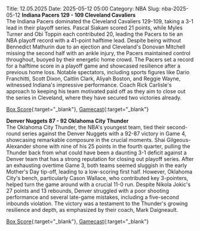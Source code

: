 Title: 12.05.2025
Date: 2025-05-12 05:00
Category: NBA 
Slug: nba-2025-05-12 
**Indiana Pacers 129 - 109 Cleveland Cavaliers**  
The Indiana Pacers dominated the Cleveland Cavaliers 129-109, taking a 3-1 lead in their playoff series. Pascal Siakam scored 21 points, while Myles Turner and Obi Toppin each contributed 20, leading the Pacers to tie an NBA playoff record with a 41-point halftime lead. Despite being without Bennedict Mathurin due to an ejection and Cleveland's Donovan Mitchell missing the second half with an ankle injury, the Pacers maintained control throughout, buoyed by their energetic home crowd. The Pacers set a record for a halftime score in a playoff game and showcased resilience after a previous home loss. Notable spectators, including sports figures like Dario Franchitti, Scott Dixon, Caitlin Clark, Aliyah Boston, and Reggie Wayne, witnessed Indiana's impressive performance. Coach Rick Carlisle's approach to keeping his team motivated paid off as they aim to close out the series in Cleveland, where they have secured two victories already. 

[Box Score](/game/cle-vs-ind-0042400204/box-score){:target="_blank"}, [Gamecast](/game/cle-vs-ind-0042400204){:target="_blank"}<br>

**Denver Nuggets 87 - 92 Oklahoma City Thunder**  
The Oklahoma City Thunder, the NBA's youngest team, tied their second-round series against the Denver Nuggets with a 92-87 victory in Game 4, showcasing remarkable composure in the crucial moments. Shai Gilgeous-Alexander shone with nine of his 25 points in the fourth quarter, pulling the Thunder back from what could have been a daunting 3-1 deficit against a Denver team that has a strong reputation for closing out playoff series. After an exhausting overtime Game 3, both teams seemed sluggish in the early Mother's Day tip-off, leading to a low-scoring first half. However, Oklahoma City's bench, particularly Cason Wallace, who contributed key 3-pointers, helped turn the game around with a crucial 11-0 run. Despite Nikola Jokic's 27 points and 13 rebounds, Denver struggled with a poor shooting performance and several late-game mistakes, including a five-second inbounds violation. The victory was a testament to the Thunder's growing resilience and depth, as emphasized by their coach, Mark Daigneault. 

[Box Score](/game/okc-vs-den-0042400224/box-score){:target="_blank"}, [Gamecast](/game/okc-vs-den-0042400224){:target="_blank"}<br>

